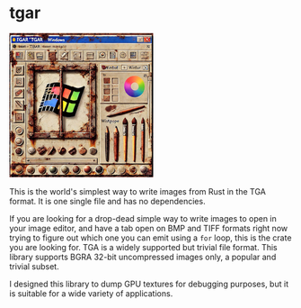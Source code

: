 # tgar

![logo](art/logo.png)


This is the world's simplest way to write images from Rust in the TGA format.
It is one single file and has no dependencies.

If you are looking for a drop-dead simple way to write images to open in your image editor, and have a tab open on BMP and TIFF formats right now
trying to figure out which one you can emit using a `for` loop, this is the crate you are looking for.  TGA is a widely
supported but trivial file format.  This library supports BGRA 32-bit uncompressed images only, a popular and trivial subset.

I designed this library to dump GPU textures for debugging purposes, but it is suitable for a wide variety of applications.


